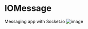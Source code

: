 # IOMessage
Messaging app with Socket.io
![image](https://github.com/MrBig83/IOMessage/assets/6150088/264994e3-b073-43dc-b079-e0a8a0dd615c)
